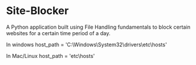 # Site-Blocker
A Python application built using File Handling fundamentals to block certain websites for a certain time period of  a day. 

In windows
host_path = 'C:\Windows\System32\drivers\etc\hosts'

In Mac/Linux
host_path = 'etc\hosts\'
